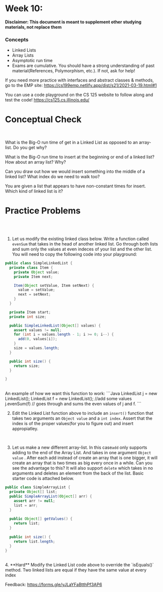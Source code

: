# Week 10: <br> 
**Disclaimer: This document is meant to supplement other studying materials, not replace them**<br>

### Concepts
   * Linked Lists
   * Array Lists
   * Asymptotic run time
   * Exams are cumulative. You should have a strong understanding of past material(References, Polymorphism, etc.). If not, ask for help!
   
   If you need more practice with interfaces and abstract classes & methods, go to the EMP site: https://cs199emp.netlify.app/dist/s21/2021-03-19.html#1
   
   You can use a code playground on the CS 125 website to follow along and test the code! https://cs125.cs.illinois.edu/

# Conceptual Check
<br>


What is the Big-O run time of get in a Linked List as opposed to an array-list. Do you get why?<br>

What is the Big-O run time to insert at the beginning or end of a linked list? How about an array list? Why?<br>

Can you draw out how we would insert something into the middle of a linked list? What index do we need to walk too? <br>

You are given a list that appears to have non-constant times for insert. Which kind of linked list is it? <br>



# Practice Problems
<br></br>

1. Let us modify the existing linked class below. Write a function called ``evenSum`` that takes in the head of another linked list. Go through both lists and sum only the values at even indeces of your list and the other list. You will need to copy the following code into your playground:
```java
public class SimpleLinkedList {
  private class Item {
    private Object value;
    private Item next;

    Item(Object setValue, Item setNext) {
      value = setValue;
      next = setNext;
    }
  }

  private Item start;
  private int size;

  public SimpleLinkedList(Object[] values) {
    assert values != null;
    for (int i = values.length - 1; i >= 0; i--) {
      add(0, values[i]);
    }
    size = values.length;
  }

  public int size() {
    return size;
  }

}

```
<br>
An example of how we want this function to work:
```Java
LinkedList j = new LinkedList();
LinkedList f = new LinkedList();
//add some values
j.evenSum(f) // goes through and sums the even values of j and f.
```
<br>

2. Edit the Linked List function above to include an ``insert()`` function that takes two arguments an ``Object value`` and a ``int index``. Assert that the index is of the proper values(for you to figure out) and insert appropiatley.
 
<br>


3. Let us make a new different array-list. In this case``add`` only supports adding to the end of the Array List. And takes in one argument ``Object value`` . After each add instead of create an array that is one bigger, it will create an array that is two times as big every once in a while. Can you see the advantage to this? It will also support ``delete`` which takes in no arguments and deletes an element from the back of the list. Basic starter code is attached below. <br>
```java
public class SimpleArrayList {
  private Object[] list;
  public SimpleArrayList(Object[] arr) {
    assert arr != null;
    list = arr;
  }
  
  public Object[] getValues() {
    return list;
  }
  
  public int size() {
    return list.length;
  }
}
``` 
<br>
4. **Hard** Modify the Linked List code above to override the `isEquals()` method. Two linked lists are equal if they have the same value at every index <br>


Feedback: https://forms.gle/yJLaYFaBtthPf3AP6 <br>







